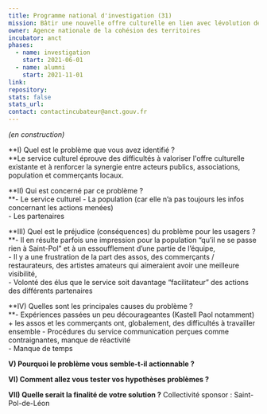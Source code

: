 ```yaml
---
title: Programme national d'investigation (31)
mission: Bâtir une nouvelle offre culturelle en lien avec lévolution des locaux du cinéma associatif local
owner: Agence nationale de la cohésion des territoires
incubator: anct
phases:
  - name: investigation
    start: 2021-06-01
  - name: alumni
    start: 2021-11-01
link: 
repository: 
stats: false
stats_url: 
contact: contactincubateur@anct.gouv.fr
---
```

_(en construction)_

**I) Quel est le problème que vous avez identifié ?  
**Le service culturel éprouve des difficultés à valoriser l'offre culturelle existante et à renforcer la synergie entre acteurs publics, associations, population et commerçants locaux. 

**II) Qui est concerné par ce problème ?  
**\- Le service culturel \- La population (car elle n’a pas toujours les infos concernant les actions menées)  
\- Les partenaires

**III) Quel est le préjudice (conséquences) du problème pour les usagers ?  
**\- Il en résulte parfois une impression pour la population “qu’il ne se passe rien à Saint-Pol” et à un essoufflement d’une partie de l’équipe,  
\- Il y a une frustration de la part des assos, des commerçants / restaurateurs, des artistes amateurs qui aimeraient avoir une meilleure visibilité,  
\- Volonté des élus que le service soit davantage “facilitateur” des actions des différents partenaires

**IV) Quelles sont les principales causes du problème ?  
**\- Expériences passées un peu décourageantes (Kastell Paol notamment)  + les assos et les commerçants ont, globalement, des difficultés à travailler ensemble \- Procédures du service communication perçues comme contraignantes, manque de réactivité  
\- Manque de temps

**V) Pourquoi le problème vous semble-t-il actionnable ?**

**VI) Comment allez vous tester vos hypothèses problèmes ?**

**VII) Quelle serait la finalité de votre solution ?**
Collectivité sponsor : Saint-Pol-de-Léon
